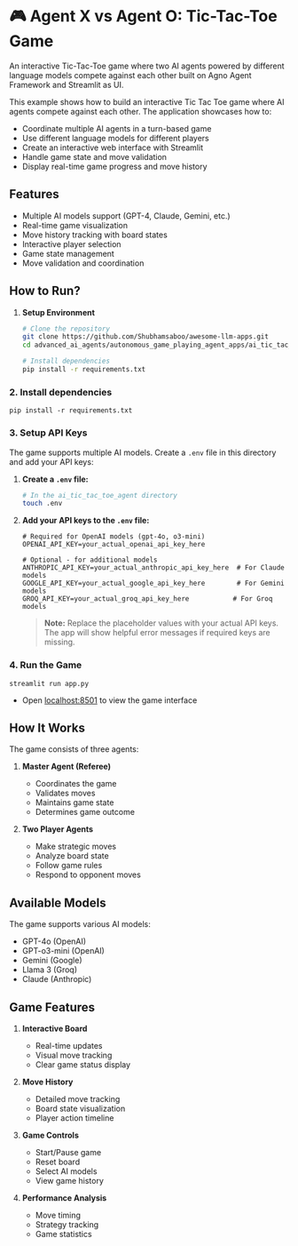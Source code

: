 # 🎮 Agent X vs Agent O: Tic-Tac-Toe Game

An interactive Tic-Tac-Toe game where two AI agents powered by different language models compete against each other built on Agno Agent Framework and Streamlit as UI.

This example shows how to build an interactive Tic Tac Toe game where AI agents compete against each other. The application showcases how to:
- Coordinate multiple AI agents in a turn-based game
- Use different language models for different players
- Create an interactive web interface with Streamlit
- Handle game state and move validation
- Display real-time game progress and move history

## Features
- Multiple AI models support (GPT-4, Claude, Gemini, etc.)
- Real-time game visualization
- Move history tracking with board states
- Interactive player selection
- Game state management
- Move validation and coordination

## How to Run? 

1. **Setup Environment**
   ```bash
   # Clone the repository
   git clone https://github.com/Shubhamsaboo/awesome-llm-apps.git
   cd advanced_ai_agents/autonomous_game_playing_agent_apps/ai_tic_tac_toe_agent

   # Install dependencies
   pip install -r requirements.txt
   ```

### 2. Install dependencies

```shell
pip install -r requirements.txt
```

### 3. Setup API Keys

The game supports multiple AI models. Create a `.env` file in this directory and add your API keys:

1. **Create a `.env` file:**
   ```bash
   # In the ai_tic_tac_toe_agent directory
   touch .env
   ```

2. **Add your API keys to the `.env` file:**
   ```env
   # Required for OpenAI models (gpt-4o, o3-mini)
   OPENAI_API_KEY=your_actual_openai_api_key_here

   # Optional - for additional models
   ANTHROPIC_API_KEY=your_actual_anthropic_api_key_here  # For Claude models
   GOOGLE_API_KEY=your_actual_google_api_key_here        # For Gemini models
   GROQ_API_KEY=your_actual_groq_api_key_here           # For Groq models
   ```

   > **Note:** Replace the placeholder values with your actual API keys. The app will show helpful error messages if required keys are missing.

### 4. Run the Game

```shell
streamlit run app.py
```

- Open [localhost:8501](http://localhost:8501) to view the game interface

## How It Works

The game consists of three agents:

1. **Master Agent (Referee)**
   - Coordinates the game
   - Validates moves
   - Maintains game state
   - Determines game outcome

2. **Two Player Agents**
   - Make strategic moves
   - Analyze board state
   - Follow game rules
   - Respond to opponent moves

## Available Models

The game supports various AI models:
- GPT-4o (OpenAI)
- GPT-o3-mini (OpenAI)
- Gemini (Google)
- Llama 3 (Groq)
- Claude (Anthropic)

## Game Features

1. **Interactive Board**
   - Real-time updates
   - Visual move tracking
   - Clear game status display

2. **Move History**
   - Detailed move tracking
   - Board state visualization
   - Player action timeline

3. **Game Controls**
   - Start/Pause game
   - Reset board
   - Select AI models
   - View game history

4. **Performance Analysis**
   - Move timing
   - Strategy tracking
   - Game statistics

<!-- Updated: 2025-09-16 -->

<!-- Updated: 2025-09-16 -->

<!-- Updated: 2025-09-16 -->

<!-- Updated: 2025-09-16 -->

<!-- Updated: 2025-09-16 -->

<!-- Updated: 2025-09-16 -->

<!-- Updated: 2025-09-16 -->

<!-- Updated: 2025-09-16 -->

<!-- Updated: 2025-09-16 -->

<!-- Updated: 2025-09-16 -->

<!-- Updated: 2025-09-16 -->

<!-- Updated: 2025-09-16 -->

<!-- Updated: 2025-09-16 -->

<!-- Updated: 2025-09-16 -->

<!-- Updated: 2025-09-16 -->

<!-- Updated: 2025-09-16 -->
